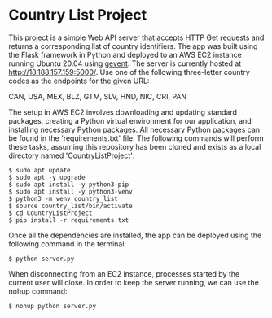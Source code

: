 # Country List Project

This project is a simple Web API server that accepts HTTP Get requests and 
returns a corresponding list of country identifiers. The app was built using 
the Flask framework in Python and deployed to an AWS EC2 instance running 
Ubuntu 20.04 using [gevent](http://www.gevent.org/). The server is currently 
hosted at http://18.188.157.159:5000/. Use one of the following three-letter 
country codes as the endpoints for the given URL:

CAN, USA, MEX, BLZ, GTM, SLV, HND, NIC, CRI, PAN

The setup in AWS EC2 involves downloading and updating standard packages, creating
a Python virtual environment for our application, and installing necessary 
Python packages. All necessary Python packages can be found in the 
'requirements.txt' file. The following commands will perform these tasks, 
assuming this repository has been cloned and exists as a local directory named 
'CountryListProject':

```
$ sudo apt update
$ sudo apt -y upgrade
$ sudo apt install -y python3-pip
$ sudo apt install -y python3-venv
$ python3 -m venv country_list
$ source country_list/bin/activate
$ cd CountryListProject
$ pip install -r requirements.txt
```

Once all the dependencies are installed, the app can be deployed using the 
following command in the terminal:

```
$ python server.py
```

When disconnecting from an EC2 instance, processes started by the current user
will close. In order to keep the server running, we can use the nohup command:

```
$ nohup python server.py
```


